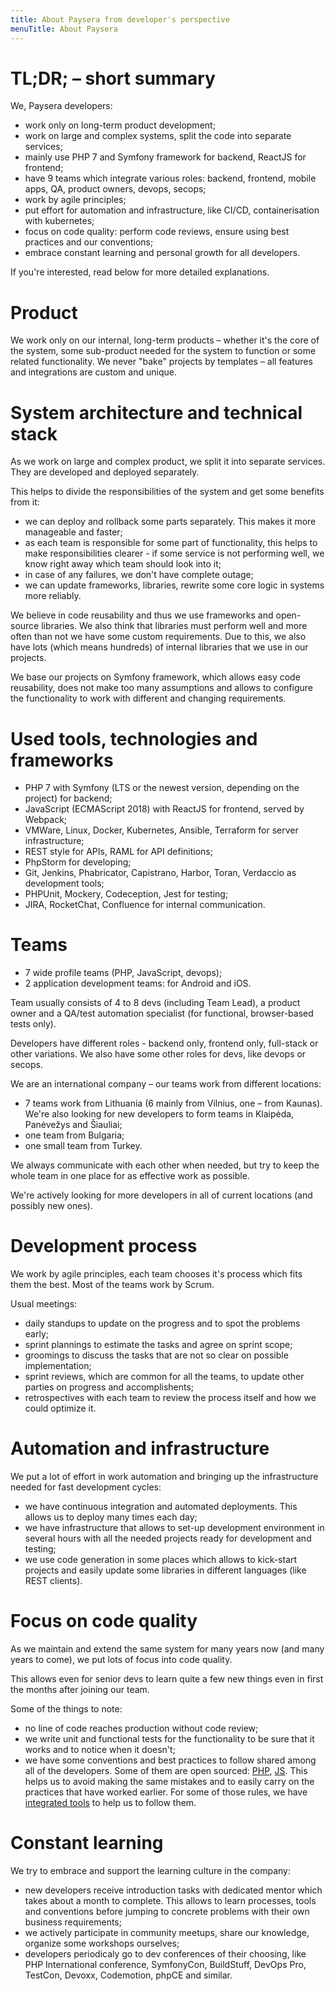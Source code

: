 ```yaml
---
title: About Paysera from developer's perspective
menuTitle: About Paysera
---
```


# TL;DR; – short summary

We, Paysera developers:
- work only on long-term product development;
- work on large and complex systems, split the code into separate services;
- mainly use PHP 7 and Symfony framework for backend, ReactJS for frontend;
- have 9 teams which integrate various roles: backend, frontend, mobile apps, QA, product owners, devops, secops;
- work by agile principles;
- put effort for automation and infrastructure, like CI/CD, containerisation with kubernetes;
- focus on code quality: perform code reviews, ensure using best practices and our conventions;
- embrace constant learning and personal growth for all developers.

If you're interested, read below for more detailed explanations.

# Product

We work only on our internal, long-term products – whether it's the core of the system, some sub-product needed for the system to function or some related functionality. We never "bake" projects by templates – all features and integrations are custom and unique.

# System architecture and technical stack

As we work on large and complex product, we split it into separate services. They are developed and deployed separately.

This helps to divide the responsibilities of the system and get some benefits from it:
- we can deploy and rollback some parts separately. This makes it more manageable and faster;
- as each team is responsible for some part of functionality, this helps to make responsibilities clearer - if some service is not performing well, we know right away which team should look into it;
- in case of any failures, we don't have complete outage;
- we can update frameworks, libraries, rewrite some core logic in systems more reliably.

We believe in code reusability and thus we use frameworks and open-source libraries.
We also think that libraries must perform well and more often than not we have some custom requirements.
Due to this, we also have lots (which means hundreds) of internal libraries that we use in our projects.

We base our projects on Symfony framework, which allows easy code reusability,
does not make too many assumptions and allows to configure the functionality to work
with different and changing requirements.

# Used tools, technologies and frameworks

- PHP 7 with Symfony (LTS or the newest version, depending on the project) for backend;
- JavaScript (ECMAScript 2018) with ReactJS for frontend, served by Webpack;
- VMWare, Linux, Docker, Kubernetes, Ansible, Terraform for server infrastructure;
- REST style for APIs, RAML for API definitions;
- PhpStorm for developing;
- Git, Jenkins, Phabricator, Capistrano, Harbor, Toran, Verdaccio as development tools;
- PHPUnit, Mockery, Codeception, Jest for testing;
- JIRA, RocketChat, Confluence for internal communication.

# Teams

- 7 wide profile teams (PHP, JavaScript, devops);
- 2 application development teams: for Android and iOS.

Team usually consists of 4 to 8 devs (including Team Lead), a product owner and a QA/test automation specialist (for functional, browser-based tests only).

Developers have different roles - backend only, frontend only, full-stack or other variations.
We also have some other roles for devs, like devops or secops.

We are an international company – our teams work from different locations:
- 7 teams work from Lithuania (6 mainly from Vilnius, one – from Kaunas). We're also looking for new developers to form teams in Klaipėda, Panėvežys and Šiauliai;
- one team from Bulgaria;
- one small team from Turkey.

We always communicate with each other when needed, but try to keep the whole team in one place for as effective work as possible.

We're actively looking for more developers in all of current locations (and possibly new ones).

# Development process

We work by agile principles, each team chooses it's process which fits them the best. Most of the teams work by Scrum.

Usual meetings:
- daily standups to update on the progress and to spot the problems early;
- sprint plannings to estimate the tasks and agree on sprint scope;
- groomings to discuss the tasks that are not so clear on possible implementation;
- sprint reviews, which are common for all the teams, to update other parties on progress and accomplishents;
- retrospectives with each team to review the process itself and how we could optimize it.

# Automation and infrastructure

We put a lot of effort in work automation and bringing up the infrastructure needed for
fast development cycles:
- we have continuous integration and automated deployments. This allows us to deploy many times each day;
- we have infrastructure that allows to set-up development environment in several hours with all the needed projects ready for development and testing;
- we use code generation in some places which allows to kick-start projects and easily update some libraries in different languages (like REST clients).

# Focus on code quality

As we maintain and extend the same system for many years now (and many years to come),
we put lots of focus into code quality.

This allows even for senior devs to learn quite a few new things even in first the
months after joining our team.

Some of the things to note:
- no line of code reaches production without code review;
- we write unit and functional tests for the functionality to be sure that it works and to notice when it doesn't;
- we have some conventions and best practices to follow shared among all of the developers. Some of them are open sourced: [PHP](https://github.com/paysera/php-style-guide), [JS](https://github.com/paysera/js-style-guide). This helps us to avoid making the same mistakes and to easily carry on the practices that have worked earlier. For some of those rules, we have [integrated tools](https://github.com/paysera/lib-php-cs-fixer-config) to help us to follow them.

# Constant learning

We try to embrace and support the learning culture in the company:
- new developers receive introduction tasks with dedicated mentor which takes about a month to complete. This allows to learn processes, tools and conventions before jumping to concrete problems with their own business requirements;
- we actively participate in community meetups, share our knowledge, organize some workshops ourselves;
- developers periodicaly go to dev conferences of their choosing, like PHP International conference, SymfonyCon, BuildStuff, DevOps Pro, TestCon, Devoxx, Codemotion, phpCE and similar.

